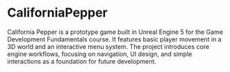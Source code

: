 # CaliforniaPepper
California Pepper is a prototype game built in Unreal Engine 5 for the Game Development Fundamentals course. It features basic player movement in a 3D world and an interactive menu system. The project introduces core engine workflows, focusing on navigation, UI design, and simple interactions as a foundation for future development.
